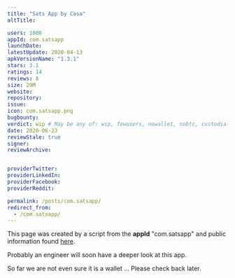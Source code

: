 ```yaml
---
title: "Sats App by Casa"
altTitle: 

users: 1000
appId: com.satsapp
launchDate: 
latestUpdate: 2020-04-13
apkVersionName: "1.3.1"
stars: 3.1
ratings: 14
reviews: 8
size: 29M
website: 
repository: 
issue: 
icon: com.satsapp.png
bugbounty: 
verdict: wip # May be any of: wip, fewusers, nowallet, nobtc, custodial, nosource, nonverifiable, reproducible, bounty, defunct
date: 2020-06-23
reviewStale: true
signer: 
reviewArchive:


providerTwitter: 
providerLinkedIn: 
providerFacebook: 
providerReddit: 

permalink: /posts/com.satsapp/
redirect_from:
  - /com.satsapp/
---
```



This page was created by a script from the **appId** "com.satsapp" and public
information found
[here](https://play.google.com/store/apps/details?id=com.satsapp).

Probably an engineer will soon have a deeper look at this app.

So far we are not even sure it is a wallet ... Please check back later.
